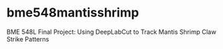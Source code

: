 # bme548mantisshrimp
BME 548L Final Project: Using DeepLabCut to Track Mantis Shrimp Claw Strike Patterns
